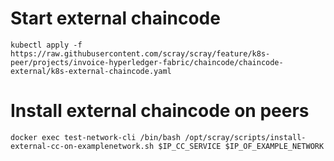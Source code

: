 # Start external chaincode
  ```kubectl apply -f https://raw.githubusercontent.com/scray/scray/feature/k8s-peer/projects/invoice-hyperledger-fabric/chaincode/chaincode-external/k8s-external-chaincode.yaml```

# Install external chaincode on peers
  ```docker exec test-network-cli /bin/bash /opt/scray/scripts/install-external-cc-on-examplenetwork.sh $IP_CC_SERVICE $IP_OF_EXAMPLE_NETWORK```
